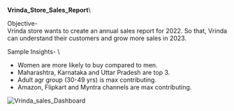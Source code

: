 **Vrinda_Store_Sales_Report**\
  
Objective-  
Vrinda store wants to create an annual sales report for 2022. So that, Vrinda can understand their customers and grow more sales in 2023.  


Sample Insights- \
* Women are more likely to buy compared to men.
* Maharashtra, Karnataka and Uttar Pradesh are top 3.
* Adult agr group (30-49 yrs) is max contributing.
* Amazon, Flipkart and Myntra channels are max contributing.  

![Vrinda_sales_Dashboard](https://github.com/user-attachments/assets/c9fab215-9f4d-4804-bd7c-2358b23d68a0)
